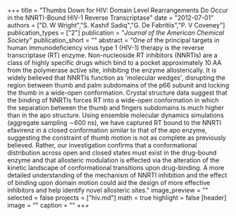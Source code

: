 +++
title = "Thumbs Down for HIV: Domain Level Rearrangements Do Occur in the NNRTI-Bound HIV-1 Reverse Transcriptase"
date = "2012-07-01"
authors = ["D. W Wright","S. Kashif Sadiq","G. De Fabritiis","P. V Coveney"]
publication_types = ["2"]
publication = "_Journal of the American Chemical Society_"
publication_short = ""
abstract = "One of the principal targets in human immunodeficiency virus type 1 (HIV-1) therapy is the reverse transcriptase (RT) enzyme. Non-nucleoside RT inhibitors (NNRTIs) are a class of highly specific drugs which bind to a pocket approximately 10 AA from the polymerase active site, inhibiting the enzyme allosterically. It is widely believed that NNRTIs function as 'molecular wedges', disrupting the region between thumb and palm subdomains of the p66 subunit and locking the thumb in a wide-open conformation. Crystal structure data suggest that the binding of NNRTIs forces RT into a wide-open conformation in which the separation between the thumb and fingers subdomains is much higher than in the apo structure. Using ensemble molecular dynamics simulations (aggregate sampling ∼600 ns), we have captured RT bound to the NNRTI efavirenz in a closed conformation similar to that of the apo enzyme, suggesting the constraint of thumb motion is not as complete as previously believed. Rather, our investigation confirms that a conformational distribution across open and closed states must exist in the drug-bound enzyme and that allosteric modulation is effected via the alteration of the kinetic landscape of conformational transitions upon drug-binding. A more detailed understanding of the mechanism of NNRTI inhibition and the effect of binding upon domain motion could aid the design of more effective inhibitors and help identify novel allosteric sites."
image_preview = ""
selected = false
projects = ["hiv.md"]
math = true
highlight = false
[header]
image = ""
caption = ""
+++

